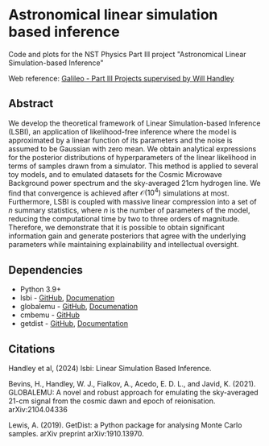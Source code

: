 # Astronomical linear simulation based inference
Code and plots for the NST Physics Part III project "Astronomical Linear Simulation-based Inference"

Web reference: [Galileo -  Part III Projects supervised by Will Handley](https://www.mrao.cam.ac.uk/~wh260/Galileo)



## Abstract

We develop the theoretical framework of Linear Simulation-based Inference (LSBI), an application of likelihood-free inference where the model is approximated by a linear function of its parameters and the noise is assumed to be Gaussian with zero mean. We obtain analytical expressions for the posterior distributions of hyperparameters of the linear likelihood in terms of samples drawn from a simulator. This method is applied to several toy models, and to emulated datasets for the Cosmic Microwave Background power spectrum and the sky-averaged 21cm hydrogen line. We find that convergence is achieved after  $\mathcal{O}(10^4)$ simulations at most. Furthermore, LSBI is coupled with massive linear compression into a set of $n$ summary statistics, where $n$ is the number of parameters of the model, reducing the computational time by two to three orders of magnitude.  Therefore, we demonstrate that it is possible to obtain significant information gain and generate posteriors that agree with the underlying parameters while maintaining explainability and intellectual oversight.

## Dependencies

* Python 3.9+
* lsbi - [GitHub](https://github.com/handley-lab/lsbi/tree/master), [Documenation](https://lsbi.readthedocs.io/en/latest/)
* globalemu - [GitHub](https://github.com/htjb/globalemu), [Documenation](https://globalemu.readthedocs.io/en/latest/)
* cmbemu - [GitHub](https://github.com/htjb/cmbemu/tree/main)
* getdist - [GitHub](https://github.com/cmbant/getdist), [Documentation](https://getdist.readthedocs.io/en/latest/)

## Citations

Handley et al, (2024) lsbi: Linear Simulation Based Inference.

Bevins, H., Handley, W. J., Fialkov, A., Acedo, E. D. L., and Javid, K. (2021). GLOBALEMU: A novel and robust approach for emulating the sky-averaged 21-cm signal from the cosmic dawn and epoch of reionisation. arXiv:2104.04336

Lewis, A. (2019). GetDist: a Python package for analysing Monte Carlo samples. arXiv preprint arXiv:1910.13970.
